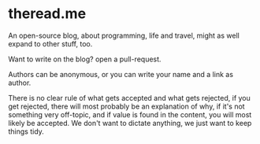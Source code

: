 theread.me
==========

An open-source blog, about programming, life and travel, might as well expand to other stuff, too.

Want to write on the blog? open a pull-request.

Authors can be anonymous, or you can write your name and a link as author.

There is no clear rule of what gets accepted and what gets rejected, if you get rejected, there will most probably
be an explanation of why, if it's not something very off-topic, and if value is found in the content, you will most likely
be accepted. We don't want to dictate anything, we just want to keep things tidy.
